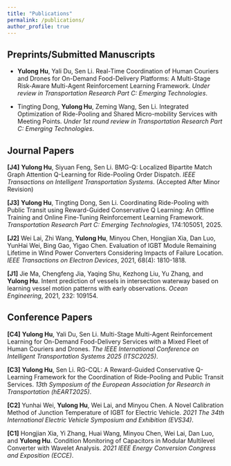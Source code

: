 ```yaml
---
title: "Publications"
permalink: /publications/
author_profile: true
---
```

## Preprints/Submitted Manuscripts 
- **Yulong Hu**, Yali Du, Sen Li. Real-Time Coordination of Human Couriers and Drones for On-Demand Food-Delivery Platforms: A Multi-Stage Risk-Aware Multi-Agent Reinforcement Learning Framework. *Under review in Transportation Research Part C: Emerging Technologies*.

- Tingting Dong, **Yulong Hu**, Zeming Wang, Sen Li. Integrated Optimization of Ride-Pooling and Shared Micro-mobility Services with Meeting Points. *Under 1st round review in Transportation Research Part C: Emerging Technologies*.

## Journal Papers
**[J4]** **Yulong Hu**, Siyuan Feng, Sen Li. BMG-Q: Localized Bipartite Match Graph Attention Q-Learning for Ride-Pooling Order Dispatch. *IEEE Transactions on Intelligent Transportation Systems*. (Accepted After Minor Revision)

**[J3]** **Yulong Hu**, Tingting Dong, Sen Li. Coordinating Ride-Pooling with Public Transit using Reward-Guided Conservative Q Learning: An Offline Training and Online Fine-Tuning Reinforcement Learning Framework. *Transportation Research Part C: Emerging Technologies*, 174:105051, 2025.

**[J2]** Wei Lai, Zhi Wang, **Yulong Hu**, Minyou Chen, Hongjian Xia, Dan Luo, YunHai Wei, Bing Gao, Yigao Chen. Evaluation of IGBT Module Remaining Lifetime in Wind Power Converters Considering Impacts of Failure Location. *IEEE Transactions on Electron Devices*, 2021, 68(4): 1810-1818.

**[J1]** Jie Ma, Chengfeng Jia, Yaqing Shu, Kezhong Liu, Yu Zhang, and **Yulong Hu**. Intent prediction of vessels in intersection waterway based on learning vessel motion patterns with early observations. *Ocean Engineering*, 2021, 232: 109154.

## Conference Papers
**[C4]** **Yulong Hu**, Yali Du, Sen Li. Multi-Stage Multi-Agent Reinforcement Learning for On-Demand Food-Delivery Services with a Mixed Fleet of Human Couriers and Drones. *The IEEE International Conference on Intelligent Transportation Systems 2025 (ITSC2025)*.

**[C3]** **Yulong Hu**, Sen Li. RG-CQL: A Reward-Guided Conservative Q-Learning Framework for the Coordination of Ride-Pooling and Public Transit Services. *13th Symposium of the European Association for Research in Transportation (hEART2025)*.

**[C2]** Yunhai Wei, **Yulong Hu**, Wei Lai, and Minyou Chen. A Novel Calibration Method of Junction Temperature of IGBT for Electric Vehicle. *2021 The 34th International Electric Vehicle Symposium and Exhibition (EVS34)*.

**[C1]** Hongjian Xia, Yi Zhang, Huai Wang, Minyou Chen, Wei Lai, Dan Luo, and **Yulong Hu**. Condition Monitoring of Capacitors in Modular Multilevel Converter with Wavelet Analysis. *2021 IEEE Energy Conversion Congress and Exposition (ECCE)*.


